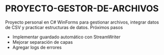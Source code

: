 # PROYECTO-GESTOR-DE-ARCHIVOS
Proyecto personal en C# WinForms para gestionar archivos, integrar datos de CSV y practicar estructuras de datos.
Próximos pasos
- Implementar guardado automático con StreamWriter
- Mejorar separación de capas
- Agregar logs de errores
